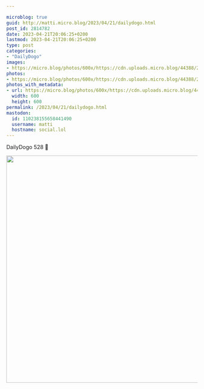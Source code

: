 ```yaml
---

microblog: true
guid: http://matti.micro.blog/2023/04/21/dailydogo.html
post_id: 2814782
date: 2023-04-21T20:06:25+0200
lastmod: 2023-04-21T20:06:25+0200
type: post
categories:
- "DailyDogo"
images:
- https://micro.blog/photos/600x/https://cdn.uploads.micro.blog/44388/2023/9b1b4bc1a7.jpg
photos:
- https://micro.blog/photos/600x/https://cdn.uploads.micro.blog/44388/2023/9b1b4bc1a7.jpg
photos_with_metadata:
- url: https://micro.blog/photos/600x/https://cdn.uploads.micro.blog/44388/2023/9b1b4bc1a7.jpg
  width: 600
  height: 600
permalink: /2023/04/21/dailydogo.html
mastodon:
  id: 110238155658441490
  username: matti
  hostname: social.lol
---
```

DailyDogo 528 🐶

<img src="https://micro.blog/photos/600x/https://blog.martin-haehnel.de/uploads/2023/9b1b4bc1a7.jpg" width="600" height="600" alt="" />
